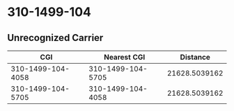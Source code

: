 # 310-1499-104
## Unrecognized Carrier


| CGI | Nearest CGI | Distance |
|-----|-------------|----------|
| 310-1499-104-4058 | 310-1499-104-5705 | 21628.5039162 |
| 310-1499-104-5705 | 310-1499-104-4058 | 21628.5039162 |
